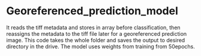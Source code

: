 # Georeferenced_prediction_model
It reads the tiff metadata and stores in array before classification, then reassigns the metadata to the tiff file later for a georeferenced prediction image. This code takes the whole folder and saves the output to desired directory in the drive.
The model uses weights from training from 50epochs. 
